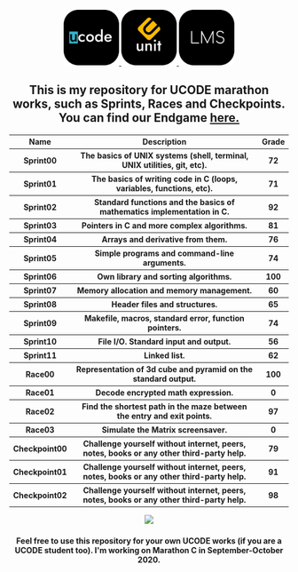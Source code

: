 <head>
    <p align="center">
        <a href="https://ucode.world/en/" target="_blank">
            <img src="https://github.com/NogaKazaha/NogaKazaha/blob/master/img/Header/ucode.png" height="100px">
        </a>
        <a href="https://unitfactory.net/" target="_blank">
            <img src="https://github.com/NogaKazaha/NogaKazaha/blob/master/img/Header/unit.png" height="100px">
        </a>
        <a href="https://lms.ucode.world/users/plitovka/" target="_blank">
            <img src="https://github.com/NogaKazaha/NogaKazaha/blob/master/img/Header/lms.png" height="100px">
        </a>
        <h2 align="center">This is my repository for UCODE marathon works, such as Sprints, Races and Checkpoints. You can find our Endgame <a href="https://github.com/NogaKazaha/Ucode-Endgame" target="_blank">here.</a></h2>
    </p>
</head>

<body>
    <table width="100%" border="0" cellpadding="3" align="centre">  
        <tr>
            <th>Name</th>
            <th>Description</th>
            <th>Grade</th>
        </tr>
        <tr>
            <th>Sprint00</th>
            <th>The basics of UNIX systems (shell, terminal, UNIX utilities, git, etc).</th>
            <th>72</th>
        </tr>
        <tr>
            <th>Sprint01</th>
            <th>The basics of writing code in C (loops, variables, functions, etc).</th>
            <th>71</th>
        </tr>
        <tr>
            <th>Sprint02</th>
            <th>Standard functions and the basics of mathematics implementation in C.</th>
            <th>92</th>
        </tr>
        <tr>
            <th>Sprint03</th>
            <th>Pointers in C and more complex algorithms.</th>
            <th>81</th>
        </tr>
        <tr>
            <th>Sprint04</th>
            <th>Arrays and derivative from them.</th>
            <th>76</th>
        </tr>
        <tr>
            <th>Sprint05</th>
            <th>Simple programs and command-line arguments.</th>
            <th>74</th>
        </tr>
        <tr>
            <th>Sprint06</th>
            <th>Own library and sorting algorithms.</th>
            <th>100</th>
        </tr>
        <tr>
            <th>Sprint07</th>
            <th>Memory allocation and memory management.</th>
            <th>60</th>
        </tr>
        <tr>
            <th>Sprint08</th>
            <th>Header files and structures.</th>
            <th>65</th>
        </tr>
        <tr>
            <th>Sprint09</th>
            <th>Makefile, macros, standard error, function pointers.</th>
            <th>74</th>
        </tr>
        <tr>
            <th>Sprint10</th>
            <th>File I/O. Standard input and output.</th>
            <th>56</th>
        </tr>
        <tr>
            <th>Sprint11</th>
            <th>Linked list.</th>
            <th>62</th>
        </tr>
        <tr>
            <th>Race00</th>
            <th>Representation of 3d cube and pyramid on the standard output.</th>
            <th>100</th>
        </tr>
        <tr>
            <th>Race01</th>
            <th>Decode encrypted math expression.</th>
            <th>0</th>
        </tr>
        <tr>
            <th>Race02</th>
            <th>Find the shortest path in the maze between the entry and exit points.</th>
            <th>97</th>
        </tr>
        <tr>
            <th>Race03</th>
            <th>Simulate the Matrix screensaver.</th>
            <th>0</th>
        </tr>
        <tr>
            <th>Checkpoint00</th>
            <th>Challenge yourself without internet, peers, notes, books or any other third-party help.</th>
            <th>79</th>
        </tr>
        <tr>
            <th>Checkpoint01</th>
            <th>Challenge yourself without internet, peers, notes, books or any other third-party help.</th>
            <th>91</th>
        </tr>
        <tr>
            <th>Checkpoint02</th>
            <th>Challenge yourself without internet, peers, notes, books or any other third-party help.</th>
            <th>98</th>
        </tr>
    </table>
</body>

<footer>
<p align="center"><img src="https://emojis.slackmojis.com/emojis/images/1531849430/4246/blob-sunglasses.gif?1531849430" width="30"></p>
<h4 align="center">Feel free to use this repository for your own UCODE works (if you are a UCODE student too). I'm working on Marathon C in September-October 2020.</h4>
</footer>
